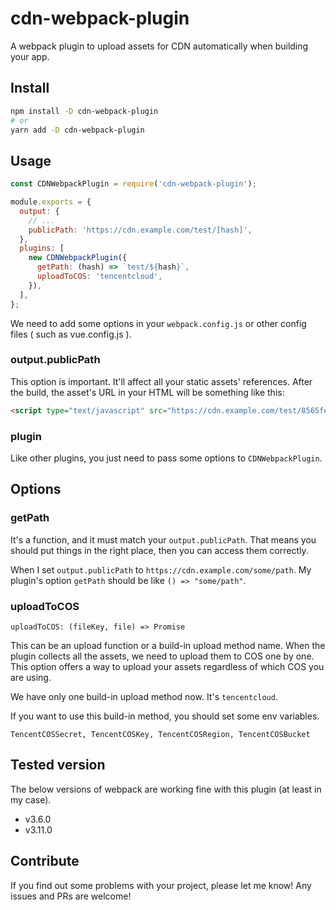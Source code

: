 # cdn-webpack-plugin

A webpack plugin to upload assets for CDN automatically when building your app.

## Install

```sh
npm install -D cdn-webpack-plugin
# or
yarn add -D cdn-webpack-plugin
```

## Usage

```js
const CDNWebpackPlugin = require('cdn-webpack-plugin');

module.exports = {
  output: {
    // ...
    publicPath: 'https://cdn.example.com/test/[hash]',
  },
  plugins: [
    new CDNWebpackPlugin({
      getPath: (hash) => `test/${hash}`,
      uploadToCOS: 'tencentcloud',
    }),
  ],
};
```

We need to add some options in your `webpack.config.js` or other config files ( such as vue.config.js ).

### output.publicPath

This option is important. It'll affect all your static assets' references.
After the build, the asset's URL in your HTML will be something like this:

```html
<script type="text/javascript" src="https://cdn.example.com/test/8565fe7e1364113022be/filename.js"></script>
```

### plugin

Like other plugins, you just need to pass some options to `CDNWebpackPlugin`.

## Options

### getPath

It's a function, and it must match your `output.publicPath`. That means you should put things in the right place, then you can access them correctly.

When I set `output.publicPath` to `https://cdn.example.com/some/path`. My plugin's option `getPath` should be like `() => "some/path"`.

### uploadToCOS

`uploadToCOS: (fileKey, file) => Promise`

This can be an upload function or a build-in upload method name. When the plugin collects all the assets, we need to upload them to COS one by one. This option offers a way to upload your assets regardless of which COS you are using.

We have only one build-in upload method now. It's `tencentcloud`.

If you want to use this build-in method, you should set some env variables.

`TencentCOSSecret, TencentCOSKey, TencentCOSRegion, TencentCOSBucket`

## Tested version

The below versions of webpack are working fine with this plugin (at least in my case).

- v3.6.0
- v3.11.0

## Contribute

If you find out some problems with your project, please let me know! Any issues and PRs are welcome!
